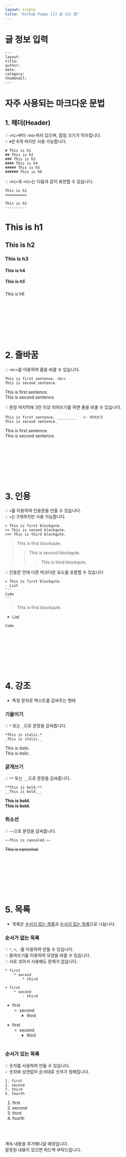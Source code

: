 ```yaml
---
layout: single
title: "Github Pages [1] 글 쓰는 법"
---
```






# 글 정보 입력 

```
---
layout: 
title: 
author: 
date: 
category: 
thumbnail:
---
```

# 자주 사용되는 마크다운 문법
## 1. 헤더(Header)

💡 ```<h1>```부터 ```<h6>```까지 있으며, 점점 크기가 작아집니다. <br>
💡 ```#```은 6개 까지만 사용 가능합니다.

```
# This is h1
## This is h2
### This is h3
#### This is h4
##### This is h5
###### This is h6
```

💡 ```<h1>```과 ```<h2>```는 다음과 같이 표현할 수 있습니다.

``` 
This is h1
==========

This is h2
----------
```

# This is h1
## This is h2
### This is h3
#### This is h4
##### This is h5
###### This is h6

<br><br><br><br>
------------------
# 2. 줄바꿈
💡 ```<br>```을 이용하여 줄을 바꿀 수 있습니다.

```
This is first sentence. <br>
This is second sentence.
```

This is first sentence. <br>
This is second sentence.

💡 문장 마지막에 3칸 이상 띄어쓰기를 하면 줄을 바꿀 수 있습니다.

```
This is first sentence. _________   <- 띄어쓰기    
This is second sentence.
```

This is first sentence.    
This is second sentence.

<br><br><br><br>
------------------
# 3. 인용
💡 ```>```를 이용하여 인용문을 만들 수 있습니다. <br>
💡 ```>```는 3개까지만 사용 가능합니다.
```
> This is first blockqute.
>> This is second blockqute.
>>> This is third blockqute.
```
> This is first blockqute.
>> This is second blockqute.
>>> This is third blockqute.

💡 인용문 안에 다른 마크다운 요소를 포함할 수 있습니다

```
> This is first blockqute.
- List
'''
Code
'''
```

> This is first blockqute.
- List
```
Code
```

<br><br><br><br>
------------------
# 4. 강조
- 특정 문자로 텍스트를 감싸주는 형태

### 기울이기 <br>

💡 ```*``` 또는 ```_```으로 문장을 감싸줍니다.
```
*This is italic.*
_This is italic._
```
*This is italic.* <br>
_This is italic._

### 굵게쓰기 <br>

💡 ```**``` 또는 ```__```으로 문장을 감싸줍니다.
```
**This is bold.**
__This is bold.__
```
**This is bold.** <br>
__This is bold.__

### 취소선 <br>

💡 ```~~```으로 문장을 감싸줍니다.
```
~~This is canceled.~~
```
~~This is canceled.~~

<br><br><br><br>
------------------

# 5. 목록
- 목록은 <u>순서가 없는 목록</u>과 <u>순서가 있는 목록</u>으로 나뉩니다.

### 순서가 없는 목록
💡 ```*```, ```+```, ```-```를 이용하여 만들 수 있습니다. <br>
💡 들여쓰기를 이용하여 모양을 바꿀 수 있습니다. <br>
💡 서로 섞어서 사용해도 문제가 없습니다. <br>

```
* first
    * second
        * third
    
+ first
    * second
        - third
```

* first
    * second
        * third
    
+ first
    * second
        - third
<br><br>

### 순서가 있는 목록
💡 숫자를 사용하여 만들 수 있습니다. <br>
💡 숫자와 상관없이 순서대로 숫자가 정해집니다. <br>

``` 
1. first
2. second
7. third
5. fourth
```
1. first
2. second
7. third
5. fourth

<br><br><br>
계속 내용을 추가해나갈 예정입니다. <br>
잘못된 내용이 있으면 피드백 부탁드립니다.
